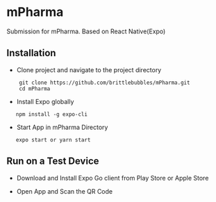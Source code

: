 # mPharma

Submission for mPharma. Based on React Native(Expo)

## Installation

- Clone project and navigate to the project directory

```
    git clone https://github.com/brittlebubbles/mPharma.git
    cd mPharma
```

- Install Expo globally

```
   npm install -g expo-cli
```

- Start App in mPharma Directory

```
   expo start or yarn start
```

## Run on a Test Device

- Download and Install Expo Go client from Play Store or Apple Store

- Open App and Scan the QR Code
